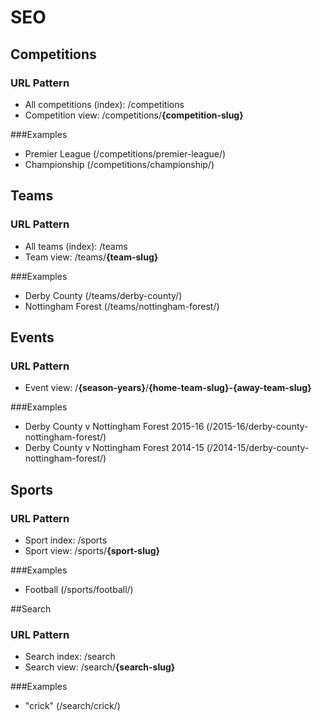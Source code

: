 # SEO

## Competitions

### URL Pattern
* All competitions (index): /competitions
* Competition view: /competitions/**{competition-slug}**
 
###Examples  
 * Premier League (/competitions/premier-league/)
 * Championship (/competitions/championship/)

## Teams

### URL Pattern 
* All teams (index): /teams
* Team view: /teams/**{team-slug}**

###Examples  
 * Derby County (/teams/derby-county/)
 * Nottingham Forest (/teams/nottingham-forest/)

## Events

### URL Pattern 
* Event view: /**{season-years}**/**{home-team-slug}-{away-team-slug}**

###Examples  
 * Derby County v Nottingham Forest 2015-16 (/2015-16/derby-county-nottingham-forest/)
 * Derby County v Nottingham Forest 2014-15 (/2014-15/derby-county-nottingham-forest/)

## Sports

### URL Pattern 
* Sport index: /sports
* Sport view: /sports/**{sport-slug}**

###Examples  
 * Football (/sports/football/)

##Search

### URL Pattern 
* Search index: /search
* Search view: /search/**{search-slug}**

###Examples  
 * "crick" (/search/crick/)
 